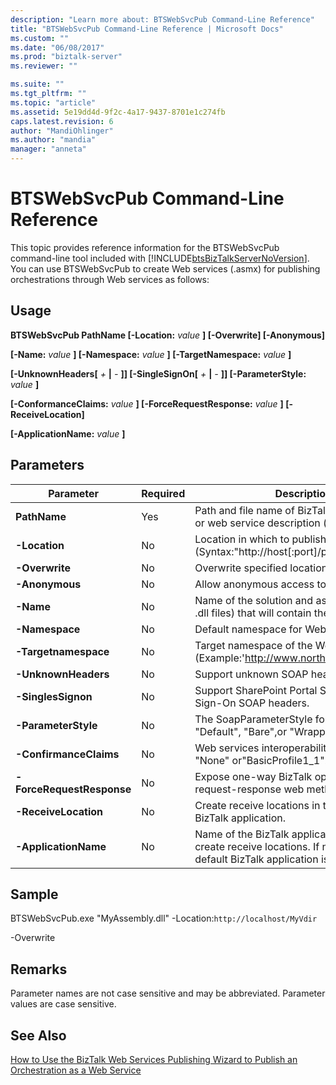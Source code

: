 ```yaml
---
description: "Learn more about: BTSWebSvcPub Command-Line Reference"
title: "BTSWebSvcPub Command-Line Reference | Microsoft Docs"
ms.custom: ""
ms.date: "06/08/2017"
ms.prod: "biztalk-server"
ms.reviewer: ""

ms.suite: ""
ms.tgt_pltfrm: ""
ms.topic: "article"
ms.assetid: 5e19dd4d-9f2c-4a17-9437-8701e1c274fb
caps.latest.revision: 6
author: "MandiOhlinger"
ms.author: "mandia"
manager: "anneta"
---
```

# BTSWebSvcPub Command-Line Reference
This topic provides reference information for the BTSWebSvcPub command-line tool included with [!INCLUDE[btsBizTalkServerNoVersion](../includes/btsbiztalkservernoversion-md.md)]. You can use BTSWebSvcPub to create Web services (.asmx) for publishing orchestrations through Web services as follows:  
  
## Usage  
 **BTSWebSvcPub PathName [-Location:** *value* **] [-Overwrite] [-Anonymous]**  
  
 **[-Name:** *value* **] [-Namespace:** *value* **] [-TargetNamespace:** *value* **]**  
  
 **[-UnknownHeaders[** *+* **&#124;** *-* **]] [-SingleSignOn[** *+* **&#124;** *-* **]] [-ParameterStyle:** *value* **]**  
  
 **[-ConformanceClaims:** *value* **] [-ForceRequestResponse:** *value* **] [-ReceiveLocation]**  
  
 **[-ApplicationName:** *value* **]**  
  
## Parameters  
  
|         Parameter         | Required |                                                           Description                                                            |
|---------------------------|----------|----------------------------------------------------------------------------------------------------------------------------------|
|       **PathName**        |   Yes    |                    Path and file name of BizTalk assembly (\*.dll) or web service description (\*.xml) file.                     |
|       **-Location**       |    No    |                                 Location in which to publish. (Syntax:"http://host[:port]/path")                                 |
|      **-Overwrite**       |    No    |                                                  Overwrite specified location.                                                   |
|      **-Anonymous**       |    No    |                                              Allow anonymous access to Web service.                                              |
|         **-Name**         |    No    |                    Name of the solution and assembly (.sln and .dll files) that will contain the Web service.                    |
|      **-Namespace**       |    No    |                                             Default namespace for Web service code.                                              |
|   **-Targetnamespace**    |    No    |                        Target namespace of the Web service. (Example:'<http://www.northwindtraders.com>')                        |
|    **-UnknownHeaders**    |    No    |                                                  Support unknown SOAP headers.                                                   |
|    **-SinglesSignon**     |    No    |                                  Support SharePoint Portal Server Single Sign-On SOAP headers.                                   |
|    **-ParameterStyle**    |    No    |                               The SoapParameterStyle for messages: "Default", "Bare",or "Wrapped".                               |
|  **-ConfirmanceClaims**   |    No    |                              Web services interoperability (WSI) claim: "None" or"BasicProfile1_1".                              |
| **-ForceRequestResponse** |    No    |                                Expose one-way BizTalk operations as request-response web methods.                                |
|   **-ReceiveLocation**    |    No    |                                  Create receive locations in the specified BizTalk application.                                  |
|   **-ApplicationName**    |    No    | Name of the BizTalk application in which to create receive locations. If not specified, the default BizTalk application is used. |
  
## Sample  
 BTSWebSvcPub.exe "MyAssembly.dll" -Location:`http://localhost/MyVdir`  
  
 -Overwrite  
  
## Remarks  
 Parameter names are not case sensitive and may be abbreviated. Parameter values are case sensitive.  
  
## See Also  
 [How to Use the BizTalk Web Services Publishing Wizard to Publish an Orchestration as a Web Service](../core/publish-orchestration-as-web-service--biztalk-web-services-publishing-wizard.md)
